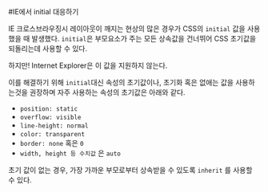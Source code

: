 #IE에서 initial 대응하기

IE 크로스브라우징시 레이아웃이 깨지는 현상의 많은 경우가 CSS의 `initial` 값을 사용했을 때 발생했다. `initial`은 부모요소가 주는 모든 상속값을 건너뛰어 CSS 초기값을 되돌리는데 사용할 수 있다.

하지만! Internet Explorer은 이 값을 지원하지 않는다.

이를 해결하기 위해 `initial`대신 속성의 초기값이나, 초기화 혹은 없애는 값을 사용하는것을 권장하며 자주 사용하는 속성의 초기값은 아래와 같다.

* `position: static`
* `overflow: visible`
* `line-height: normal`
* `color: transparent`
* `border: none` 혹은 `0`
* `width, height 등 수치값` 은 `auto`

 초기 값이 없는 경우, 가장 가까운 부모로부터 상속받을 수 있도록  `inherit` 를 사용할 수 있다. 



